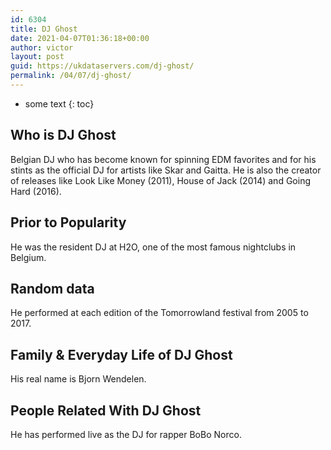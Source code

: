```yaml
---
id: 6304
title: DJ Ghost
date: 2021-04-07T01:36:18+00:00
author: victor
layout: post
guid: https://ukdataservers.com/dj-ghost/
permalink: /04/07/dj-ghost/
---
```


* some text
{: toc}


## Who is DJ Ghost



Belgian DJ who has become known for spinning EDM favorites and for his stints as the official DJ for artists like Skar and Gaitta. He is also the creator of releases like Look Like Money (2011), House of Jack (2014) and Going Hard (2016). 

                
                
                
## Prior to Popularity



He was the resident DJ at H2O, one of the most famous nightclubs in Belgium.  

                
                
                
## Random data



He performed at each edition of the Tomorrowland festival from 2005 to 2017. 

                
                
                
## Family & Everyday Life of DJ Ghost



His real name is Bjorn Wendelen. 

                
                
                
## People Related With DJ Ghost



He has performed live as the DJ for rapper BoBo Norco. 

                
              
            
          
          
          